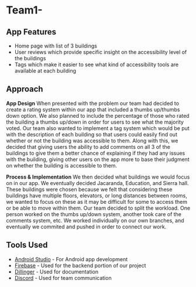 # Team1-

## App Features
- Home page with list of 3 buildings
- User reviews which provide specific insight on the accessibility level of the buildings
-  Tags which make it easier to see what kind of accessibility tools are available at each building

## Approach
**App Design**
When presented with the problem our team had decided to create a rating system within our app that included a thumbs up/thumbs down option. We also planned to include the percentage of those who rated the building a thumbs up/down in order for users to see what the majority voted. Our team also wanted to implement a tag system which would be put with the description of each building so that users could easily find out whether or not the building was accessible to them. Along with this, we decided that giving users the ability to add comments on all 3 of the buildings to give them a better chance of explaining if they had any issues with the building, giving other users on the app more to base their judgment on whether the building is accessible to them.

**Process & Implementation**
We then decided what buildings we would focus on in our app. We eventually decided Jacaranda, Education, and Sierra hall. These buildings were chosen because we felt that considering these buildings have multiple floors, elevators, or long distances between rooms, we wanted to focus on these as it may be difficult for some to access them or be able to move within them. Our team decided to split the workload. One person worked on the thumbs up/down system, another took care of the comments system, etc. We worked individually on our own branches, and eventually we commited and pushed in order to connect our work. 

## Tools Used
- [Android Studio](https://developer.android.com/studio) - For Android app development
- [Firebase](https://firebase.google.com/?gclid=CjwKCAiA866PBhAYEiwANkIneEGacaR2ogc1ys4FyFy-2zVz5eT8Kl_wB01tmWKj1UzuF8Ildz6VABoC47IQAvD_BwE&gclsrc=aw.ds) - Used for the backend portion of our project
- [Dillinger](https://dillinger.io/) - Used for documentation
- [Discord](https://discord.com/) - Used for team communication
